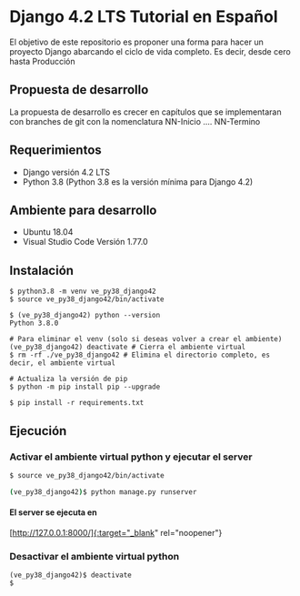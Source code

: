 # Django 4.2 LTS Tutorial en Español
El objetivo de este repositorio es proponer una forma para hacer un proyecto Django abarcando el ciclo de vida completo. Es decir, desde cero hasta Producción

## Propuesta de desarrollo
La propuesta de desarrollo es crecer en capítulos que se implementaran con branches de git con la nomenclatura NN-Inicio .... NN-Termino

## Requerimientos
- Django versión 4.2 LTS
- Python 3.8  (Python 3.8 es la versión mínima para Django 4.2)

## Ambiente para desarrollo
- Ubuntu 18.04
- Visual Studio Code Versión 1.77.0

## Instalación
```
$ python3.8 -m venv ve_py38_django42
$ source ve_py38_django42/bin/activate

$ (ve_py38_django42) python --version
Python 3.8.0

# Para eliminar el venv (solo si deseas volver a crear el ambiente)
(ve_py38_django42) deactivate # Cierra el ambiente virtual
$ rm -rf ./ve_py38_django42 # Elimina el directorio completo, es decir, el ambiente virtual

# Actualiza la versión de pip
$ python -m pip install pip --upgrade

$ pip install -r requirements.txt
```
## Ejecución
### Activar el ambiente virtual python y ejecutar el server
``` bash
$ source ve_py38_django42/bin/activate

(ve_py38_django42)$ python manage.py runserver
```
#### El server se ejecuta en
[http://127.0.0.1:8000/]{:target="_blank" rel="noopener"}

### Desactivar el ambiente virtual python
```
(ve_py38_django42)$ deactivate
$
```



[def]: http://127.0.0.1:8000/